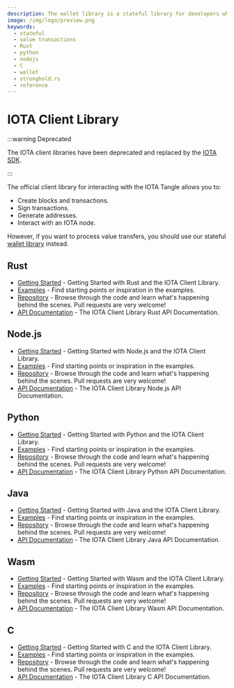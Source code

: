 ```yaml
---
description: The wallet library is a stateful library for developers who want to use IOTA for token transfers. This library has a stateful design and supports the handling and monitoring of multiple accounts and addresses.
image: /img/logo/preview.png
keywords:
  - stateful
  - value transactions
  - Rust
  - python
  - nodejs
  - C
  - wallet
  - stronghold.rs
  - reference
---
```


# IOTA Client Library

:::warning Deprecated

The IOTA client libraries have been deprecated and replaced by the [IOTA SDK](/iota-sdk/welcome).

:::

The official client library for interacting with the IOTA Tangle allows you to:

- Create blocks and transactions.
- Sign transactions.
- Generate addresses.
- Interact with an IOTA node.

However, if you want to process value transfers, you should use our stateful [wallet library](wallet.md) instead.

## Rust

- [Getting Started](/iota.rs/develop/libraries/rust/getting_started) - Getting Started with Rust and the IOTA Client Library.
- [Examples](/iota.rs/develop/libraries/rust/examples) - Find starting points or inspiration in the examples.
- [Repository](https://github.com/iotaledger/iota.rs/tree/develop) - Browse through the code and learn what's happening behind the scenes. Pull requests are very welcome!
- [API Documentation](/iota.rs/develop/libraries/rust/api_reference) - The IOTA Client Library Rust API Documentation.

## Node.js

- [Getting Started](/iota.rs/develop/libraries/nodejs/getting_started) - Getting Started with Node.js and the IOTA Client Library.
- [Examples](/iota.rs/develop/libraries/nodejs/examples) - Find starting points or inspiration in the examples.
- [Repository](https://github.com/iotaledger/iota.rs/tree/develop) - Browse through the code and learn what's happening behind the scenes. Pull requests are very welcome!
- [API Documentation](/iota.rs/develop/libraries/nodejs/api_reference) - The IOTA Client Library Node.js API Documentation.

## Python

- [Getting Started](/iota.rs/develop/libraries/python/getting_started) - Getting Started with Python and the IOTA Client Library.
- [Examples](/iota.rs/develop/libraries/python/examples) - Find starting points or inspiration in the examples.
- [Repository](https://github.com/iotaledger/iota.rs/tree/develop/bindings/python) - Browse through the code and learn what's happening behind the scenes. Pull requests are very welcome!
- [API Documentation](/iota.rs/develop/libraries/python/api_reference) - The IOTA Client Library Python API Documentation.

## Java

- [Getting Started](/iota.rs/develop/libraries/java/getting_started) - Getting Started with Java and the IOTA Client Library.
- [Examples](/iota.rs/develop/libraries/java/examples) - Find starting points or inspiration in the examples.
- [Repository](https://github.com/iotaledger/iota.rs/tree/develop/bindings/java) - Browse through the code and learn what's happening behind the scenes. Pull requests are very welcome!
- [API Documentation](/iota.rs/develop/libraries/java/api_reference) - The IOTA Client Library Java API Documentation.

## Wasm

- [Getting Started](/iota.rs/develop/libraries/wasm/getting_started) - Getting Started with Wasm and the IOTA Client Library.
- [Examples](/iota.rs/develop/libraries/wasm/examples) - Find starting points or inspiration in the examples.
- [Repository](https://github.com/iotaledger/iota.rs/tree/develop/bindings/wasm) - Browse through the code and learn what's happening behind the scenes. Pull requests are very welcome!
- [API Documentation](/iota.rs/develop/libraries/wasm/api_reference) - The IOTA Client Library Wasm API Documentation.

## C

- [Getting Started](https://iota-c-client.readthedocs.io/en/latest/client_intro.html) - Getting Started with C and the IOTA Client Library.
- [Examples](https://iota-c-client.readthedocs.io/en/latest/client_examples.html) - Find starting points or inspiration in the examples.
- [Repository](https://github.com/iotaledger/iota.c) - Browse through the code and learn what's happening behind the scenes. Pull requests are very welcome!
- [API Documentation](https://iota-c-client.readthedocs.io/en/latest/api/client.html) - The IOTA Client Library C API Documentation.
